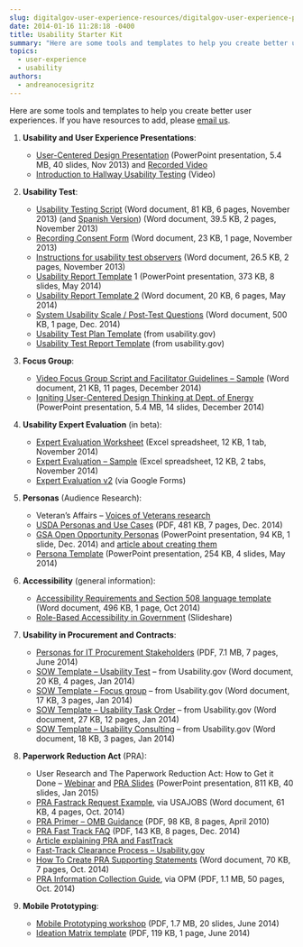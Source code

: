 ```yaml
---
slug: digitalgov-user-experience-resources/digitalgov-user-experience-program-usability-starter-kit
date: 2014-01-16 11:28:18 -0400
title: Usability Starter Kit
summary: "Here are some tools and templates to help you create better user experiences."
topics:
  - user-experience
  - usability
authors:
  - andreanocesigritz
---
```


Here are some tools and templates to help you create better user experiences. If you have resources to add, please [email us](mailto:digitalgov@gsa.gov).

1. **Usability and User Experience Presentations**:

   - [User-Centered Design Presentation](https://s3.amazonaws.com/digitalgov/_legacy-img/2014/01/UCD-Webinar-short-done-1-2.pptx) (PowerPoint presentation, 5.4 MB, 40 slides, Nov 2013) and [Recorded Video](http://www.youtube.com/watch?v=GwBBtTkUAcA&index=18&list=PLd9b-GuOJ3nGAp5rEv5-9qfkCMlgohUMr)
   - [Introduction to Hallway Usability Testing](http://www.youtube.com/watch?v=HzBXQsJT4tg&index=9&list=PLd9b-GuOJ3nGAp5rEv5-9qfkCMlgohUMr) (Video)

2. **Usability Test**:

   - [Usability Testing Script](https://s3.amazonaws.com/digitalgov/_legacy-img/2014/01/usability-testing-script.doc) (Word document, 81 KB, 6 pages, November 2013) (and [Spanish Version](https://s3.amazonaws.com/digitalgov/_legacy-img/2014/01/usability-testing-script-spanish1.doc)) (Word document, 39.5 KB, 2 pages, November 2013)
   - [Recording Consent Form](https://s3.amazonaws.com/digitalgov/_legacy-img/2014/01/recording-consent-form1.doc) (Word document, 23 KB, 1 page, November 2013)
   - [Instructions for usability test observers](https://s3.amazonaws.com/digitalgov/_legacy-img/2014/01/instructions-for-usability-test-observers.doc) (Word document, 26.5 KB, 2 pages, November 2013)
   - [Usability Report Template](http://www.slideshare.net/DigitalGov/usability-testing-report-template "Usability Test Report Template") 1 (PowerPoint presentation, 373 KB, 8 slides, May 2014)
   - [Usability Report Template 2](https://s3.amazonaws.com/digitalgov/_legacy-img/2014/01/EmployeeExpressfinalreport-2.docx) (Word document, 20 KB, 6 pages, May 2014)
   - [System Usability Scale / Post-Test Questions](https://s3.amazonaws.com/digitalgov/_legacy-img/2014/01/SUS-Universal.docx) (Word document, 500 KB, 1 page, Dec. 2014)
   - [Usability Test Plan Template](http://www.google.com/url?q=http%3A%2F%2Fwww.usability.gov%2Fhow-to-and-tools%2Fresources%2Ftemplates%2Fusability-test-plan-template.html&sa=D&sntz=1&usg=AFQjCNGDQT0Ec_nhB2NuiWv4HdPLPsMUwA) (from usability.gov)
   - [Usability Test Report Template](http://www.google.com/url?q=http%3A%2F%2Fwww.usability.gov%2Fsites%2Fdefault%2Ffiles%2Fusability-test-report.docx&sa=D&sntz=1&usg=AFQjCNEPnHnai2tEMgnsmOGnIyBz1q3Xug) (from usability.gov)

3. **Focus Group**:

   - [Video Focus Group Script and Facilitator Guidelines &#8211; Sample](https://s3.amazonaws.com/digitalgov/_legacy-img/2014/01/FocusGroupDiscussionGuide-generic.docx) (Word document, 21 KB, 11 pages, December 2014)
   - [Igniting User-Centered Design Thinking at Dept. of Energy](https://s3.amazonaws.com/digitalgov/_legacy-img/2014/01/UXPA-DC-2014-Wendy-Littman.pptx) (PowerPoint presentation, 5.4 MB, 14 slides, December 2014)

4. **Usability Expert Evaluation** (in beta):

   - [Expert Evaluation Worksheet](https://s3.amazonaws.com/digitalgov/_legacy-img/2014/01/Master-Expert-Evaluation-desktop.xlsx) (Excel spreadsheet, 12 KB, 1 tab, November 2014)
   - [Expert Evaluation &#8211; Sample](https://s3.amazonaws.com/digitalgov/_legacy-img/2014/01/Expert-Evaluation-Sample.xlsx) (Excel spreadsheet, 12 KB, 2 tabs, November 2014)
   - [Expert Evaluation v2](https://docs.google.com/a/gsa.gov/forms/d/1QYKxyOQHNYrRAg1hqKiadERob-rRhQ-_ze5GB34PcyM/viewform) (via Google Forms)

5. **Personas** (Audience Research):

   - Veteran&#8217;s Affairs &#8211; [Voices of Veterans research](http://www.innovation.va.gov/hcd.asp)
   - [USDA Personas and Use Cases](https://s3.amazonaws.com/digitalgov/_legacy-img/2014/01/Marsh-Personas.pdf) (PDF, 481 KB, 7 pages, Dec. 2014)
   - [GSA Open Opportunity Personas](https://s3.amazonaws.com/digitalgov/_legacy-img/2014/01/OPENOPPS-personas-final.pptx.pptx) (PowerPoint presentation, 94 KB, 1 slide, Dec. 2014) and [article about creating them](https://www.digitalgov.gov/2014/12/08/from-taste-testers-to-explorers-developing-personas-for-open-opportunities)
   - [Persona Template](https://s3.amazonaws.com/digitalgov/_legacy-img/2014/05/Persona-Template.pptx) (PowerPoint presentation, 254 KB, 4 slides, May 2014)

6. **Accessibility** (general information):

   - [Accessibility Requirements and Section 508 language template](https://s3.amazonaws.com/digitalgov/_legacy-img/2014/01/Accessibility-Requirements-Section-508-language-to-be-added-to-Procurement-docs.docx) (Word document, 496 KB, 1 page, Oct 2014)
   - [Role-Based Accessibility in Government](http://www.slideshare.net/AccessForAll/rolebased-accessibility-in-government) (Slideshare)

7. **Usability in Procurement and Contracts**:

   - [Personas for IT Procurement Stakeholders](https://s3.amazonaws.com/digitalgov/_legacy-img/2014/01/Personas-for-Stakeholders-in-IT-RFPs.pdf) (PDF, 7.1 MB, 7 pages, June 2014)
   - [SOW Template &#8211; Usability Test](https://s3.amazonaws.com/digitalgov/_legacy-img/2014/01/sow-template-web-usability-testing.docx) &#8211; from Usability.gov (Word document, 20 KB, 4 pages, Jan 2014)
   - [SOW Template &#8211; Focus group](https://s3.amazonaws.com/digitalgov/_legacy-img/2014/01/sow-template-usability-focus-group-participant-recruitment.docx) &#8211; from Usability.gov (Word document, 17 KB, 3 pages, Jan 2014)
   - [SOW Template &#8211; Usability Task Order](https://s3.amazonaws.com/digitalgov/_legacy-img/2014/01/sow-template-usability-task-order-request_0.docx) &#8211; from Usability.gov (Word document, 27 KB, 12 pages, Jan 2014)
   - [SOW Template &#8211; Usability Consulting](https://s3.amazonaws.com/digitalgov/_legacy-img/2014/01/sow-template-web-usability-consulting.docx) &#8211; from Usability.gov (Word document, 18 KB, 3 pages, Jan 2014)

8. **Paperwork Reduction Act** (PRA):

   - User Research and The Paperwork Reduction Act: How to Get it Done &#8211; [Webinar](https://www.youtube.com/watch?v=_cqE4a8oAHU) and [PRA Slides](https://s3.amazonaws.com/digitalgov/_legacy-img/2014/01/PRA-for-UX_Fox_2015-3.pptx) (PowerPoint presentation, 811 KB, 40 slides, Jan 2015)
   - [PRA Fastrack Request Example](https://s3.amazonaws.com/digitalgov/_legacy-img/2014/01/fast-track-PRA-submission-short-form-2.doc), via USAJOBS (Word document, 61 KB, 4 pages, Oct. 2014)
   - [PRA Primer &#8211; OMB Guidance](https://s3.amazonaws.com/digitalgov/_legacy-img/2014/01/PRAPrimer_04072010-2.pdf) (PDF, 98 KB, 8 pages, April 2010)
   - [PRA Fast Track FAQ](https://s3.amazonaws.com/digitalgov/_legacy-img/2014/01/PRA_Fast_Track_FAQs-1.pdf) (PDF, 143 KB, 8 pages, Dec. 2014)
   - [Article explaining PRA and FastTrack](https://www.digitalgov.gov/resources/paperwork-reduction-act-fast-track-process/)
   - [Fast-Track Clearance Process &#8211; Usability.gov](http://www.usability.gov/how-to-and-tools/guidance/fast-track-clearance-process.html)
   - [How To Create PRA Supporting Statements](https://s3.amazonaws.com/digitalgov/_legacy-img/2014/01/How-To-Create-a-Supporting-Statement.doc) (Word document, 70 KB, 7 pages, Oct. 2014)
   - [PRA Information Collection Guide](https://s3.amazonaws.com/digitalgov/_legacy-img/2014/01/PRAInformationCollectionManual.pdf), via OPM (PDF, 1.1 MB, 50 pages, Oct. 2014)

9. **Mobile Prototyping**:
   - [Mobile Prototyping workshop](https://s3.amazonaws.com/digitalgov/_legacy-img/2014/01/Prototyping-workshop-presentataion.pdf) (PDF, 1.7 MB, 20 slides, June 2014)
   - [Ideation Matrix template](https://s3.amazonaws.com/digitalgov/_legacy-img/2014/01/Ideation-Matrix-template.pdf) (PDF, 119 KB, 1 page, June 2014)
